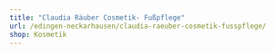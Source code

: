 ```yaml
---
title: "Claudia Räuber Cosmetik- Fußpflege"
url: /edingen-neckarhausen/claudia-raeuber-cosmetik-fusspflege/
shop: Kosmetik
---
```

